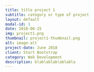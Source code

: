 ```yaml
---
title: title project 1
subtitle: category or type of project
layout: default
modal-id: 1
date: 2018-06-25
img: project1.png
thumbnail: project1-thumbnail.png
alt: image-alt
project-date: June 2018
client: Start Bootstrap
category: Web Development
description: blablablablablabla
---
```

